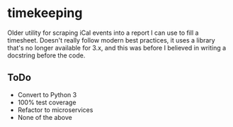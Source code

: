 # timekeeping

Older utility for scraping iCal events into a report I can use to fill a
timesheet. Doesn't really follow modern best practices, it uses a library that's
no longer available for 3.x, and this was before I believed in writing a
docstring before the code.

## ToDo

* Convert to Python 3
* 100% test coverage
* Refactor to microservices
* None of the above